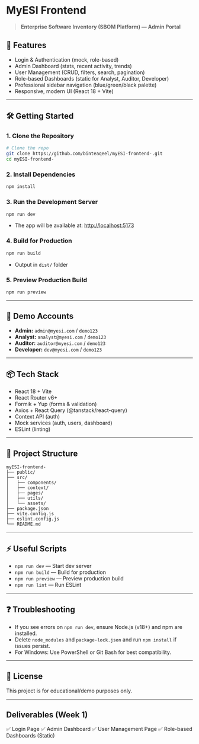 # MyESI Frontend

> **Enterprise Software Inventory (SBOM Platform) — Admin Portal**

## 🚀 Features
- Login & Authentication (mock, role-based)
- Admin Dashboard (stats, recent activity, trends)
- User Management (CRUD, filters, search, pagination)
- Role-based Dashboards (static for Analyst, Auditor, Developer)
- Professional sidebar navigation (blue/green/black palette)
- Responsive, modern UI (React 18 + Vite)

---

## 🛠️ Getting Started

### 1. **Clone the Repository**
```sh
# Clone the repo
git clone https://github.com/binteaqeel/myESI-frontend-.git
cd myESI-frontend-
```

### 2. **Install Dependencies**
```sh
npm install
```

### 3. **Run the Development Server**
```sh
npm run dev
```
- The app will be available at: [http://localhost:5173](http://localhost:5173)

### 4. **Build for Production**
```sh
npm run build
```
- Output in `dist/` folder

### 5. **Preview Production Build**
```sh
npm run preview
```

---

## 🔑 Demo Accounts
- **Admin:** `admin@myesi.com` / `demo123`
- **Analyst:** `analyst@myesi.com` / `demo123`
- **Auditor:** `auditor@myesi.com` / `demo123`
- **Developer:** `dev@myesi.com` / `demo123`

---

## 📦 Tech Stack
- React 18 + Vite
- React Router v6+
- Formik + Yup (forms & validation)
- Axios + React Query (@tanstack/react-query)
- Context API (auth)
- Mock services (auth, users, dashboard)
- ESLint (linting)

---

## 📝 Project Structure
```
myESI-frontend-
├── public/
├── src/
│   ├── components/
│   ├── context/
│   ├── pages/
│   ├── utils/
│   └── assets/
├── package.json
├── vite.config.js
├── eslint.config.js
└── README.md
```

---

## ⚡ Useful Scripts
- `npm run dev` — Start dev server
- `npm run build` — Build for production
- `npm run preview` — Preview production build
- `npm run lint` — Run ESLint

---

## ❓ Troubleshooting
- If you see errors on `npm run dev`, ensure Node.js (v18+) and npm are installed.
- Delete `node_modules` and `package-lock.json` and run `npm install` if issues persist.
- For Windows: Use PowerShell or Git Bash for best compatibility.

---

## 📄 License
This project is for educational/demo purposes only.

---

## Deliverables (Week 1)

✅ Login Page
✅ Admin Dashboard
✅ User Management Page
✅ Role-based Dashboards (Static)
